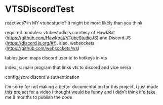 # VTSDiscordTest
reactives? in MY vtubestudio? it might be more likely than you think

required modules: vtubestudiojs courtesy of HawkBat (https://github.com/Hawkbat/VTubeStudioJS) and Discord.JS (https://discord.js.org/#/). also, websockets (https://github.com/websockets/ws)

tables.json: maps discord user id to hotkeys in vts

index.js: main program that links vts to discord and vice versa

config.json: discord's authentication

i'm sorry for not making a better documentation for this project, i just made this project for a video i thought would be funny and i didn't think it'd take me 8 months to publish the code
